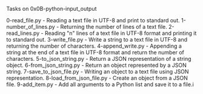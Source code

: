 Tasks on 0x0B-python-input_output

0-read_file.py - Reading a text file in UTF-8 and print to standard out.
1-number_of_lines.py - Returning the number of lines of a text file.
2-read_lines.py - Reading "n" lines of a text file in UTF-8 format and printing it to standard out.
3-write_file.py - Write a string to a text file in UTF-8 and returning the number of characters.
4-append_write.py - Appending a string at the end of a text file in UTF-8 format and return the number of characters.
5-to_json_string.py - Return a JSON representation of a string object.
6-from_json_string.py - Return an object represented by a JSON string.
7-save_to_json_file.py - Writing an object to a text file using JSON representation.
8-load_from_json_file.py - Create an object from a JSON file.
9-add_item.py - Add all arguments to a Python list and save it to a file.i
